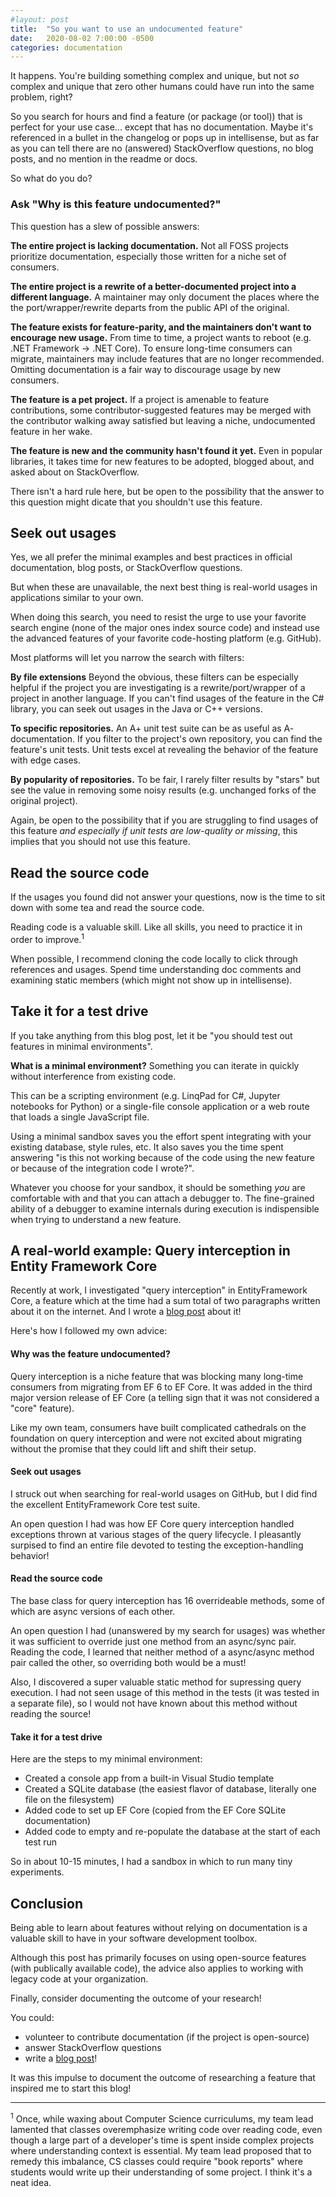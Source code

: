 ```yaml
---
#layout: post
title:  "So you want to use an undocumented feature"
date:   2020-08-02 7:00:00 -0500
categories: documentation
---
```

It happens. You're building something complex and unique, but not *so* complex and unique that zero other humans could have run into the same problem, right?

So you search for hours and find a feature (or package (or tool)) that is perfect for your use case... except that has no documentation. Maybe it's referenced in a bullet in the changelog or pops up in intellisense, but as far as you can tell there are no (answered) StackOverflow questions, no blog posts, and no mention in the readme or docs.

So what do you do?

### Ask "Why is this feature undocumented?"

This question has a slew of possible answers:

**The entire project is lacking documentation.** Not all FOSS projects prioritize documentation, especially those written for a niche set of consumers.

**The entire project is a rewrite of a better-documented project into a different language.** A maintainer may only document the places where the  the port/wrapper/rewrite departs from the public API of the original.

**The feature exists for feature-parity, and the maintainers don't want to encourage new usage.** From time to time, a project wants to reboot (e.g. .NET Framework -> .NET Core). To ensure long-time consumers can migrate, maintainers may include features that are no longer recommended. Omitting documentation is a fair way to discourage usage by new consumers.

**The feature is a pet project.** If a project is amenable to feature contributions, some contributor-suggested features may be merged with the contributor walking away satisfied but leaving a niche, undocumented feature in her wake.

**The feature is new and the community hasn't found it yet.** Even in popular libraries, it takes time for new features to be adopted, blogged about, and asked about on StackOverflow.

There isn't a hard rule here, but be open to the possibility that the answer to this question might dicate that you shouldn't use this feature.

## Seek out usages

Yes, we all prefer the minimal examples and best practices in official documentation, blog posts, or StackOverflow questions.

But when these are unavailable, the next best thing is real-world usages in applications similar to your own.

When doing this search, you need to resist the urge to use your favorite search engine (none of the major ones index source code) and instead use the advanced features of your favorite code-hosting platform (e.g. GitHub). 

Most platforms will let you narrow the search with filters:

**By file extensions** Beyond the obvious, these filters can be especially helpful if the project you are investigating is a rewrite/port/wrapper of a project in another language. If you can't find usages of the feature in the C# library, you can seek out usages in the Java or C++ versions.

**To specific repositories.** An A+ unit test suite can be as useful as A- documentation. If you filter to the project's own repository, you can find the feature's unit tests. Unit tests excel at revealing the behavior of the feature with edge cases.

**By popularity of repositories.** To be fair, I rarely filter results by "stars" but see the value in removing some noisy results (e.g. unchanged forks of the original project).

Again, be open to the possibility that if you are struggling to find usages of this feature *and especially if unit tests are low-quality or missing*, this implies that you should not use this feature.

## Read the source code

If the usages you found did not answer your questions, now is the time to sit down with some tea and read the source code.

Reading code is a valuable skill. Like all skills, you need to practice it in order to improve.<sup>1</sup>

When possible, I recommend cloning the code locally to click through references and usages. Spend time understanding doc comments and examining static members (which might not show up in intellisense).

## Take it for a test drive

If you take anything from this blog post, let it be "you should test out features in minimal environments".

**What is a minimal environment?** Something you can iterate in quickly without interference from existing code. 

This can be a scripting environment (e.g. LinqPad for C#, Jupyter notebooks for Python) or a single-file console application or a web route that loads a single JavaScript file.

Using a minimal sandbox saves you the effort spent integrating with your existing database, style rules, etc. It also saves you the time spent answering "is this not working because of the code using the new feature or because of the integration code I wrote?".

Whatever you choose for your sandbox, it should be something *you* are comfortable with and that you can attach a debugger to. The fine-grained ability of a debugger to examine internals during execution is indispensible when trying to understand a new feature.

## A real-world example: Query interception in Entity Framework Core

Recently at work, I investigated "query interception" in EntityFramework Core, a feature which at the time had a sum total of two paragraphs written about it on the internet. And I wrote a [blog post](https://lizzy-gallagher.github.io/query-interception-entity-framework/) about it!

Here's how I followed my own advice:

#### Why was the feature undocumented?

Query interception is a niche feature that was blocking many long-time consumers from migrating from EF 6 to EF Core. It was added in the third major version release of EF Core (a telling sign that it was not considered a "core" feature).

Like my own team, consumers have built complicated cathedrals on the foundation on query interception and were not excited about migrating without the promise that they could lift and shift their setup.

#### Seek out usages

I struck out when searching for real-world usages on GitHub, but I did find the excellent EntityFramework Core test suite. 

An open question I had was how EF Core query interception handled exceptions thrown at various stages of the query lifecycle. I pleasantly surpised to find an entire file devoted to testing the exception-handling behavior!

#### Read the source code

The base class for query interception has 16 overrideable methods, some of which are async versions of each other. 

An open question I had (unanswered by my search for usages) was whether it was sufficient to override just one method from an async/sync pair. Reading the code, I learned that neither method of a async/async method pair called the other, so overriding both would be a must!

Also, I discovered a super valuable static method for supressing query execution. I had not seen usage of this method in the tests (it was tested in a separate file), so I would not have known about this method without reading the source!

#### Take it for a test drive

Here are the steps to my minimal environment:
- Created a console app from a built-in Visual Studio template
- Created a SQLite database (the easiest flavor of database, literally one file on the filesystem)
- Added code to set up EF Core (copied from the EF Core SQLite documentation)
- Added code to empty and re-populate the database at the start of each test run

So in about 10-15 minutes, I had a sandbox in which to run many tiny experiments.

## Conclusion

Being able to learn about features without relying on documentation is a valuable skill to have in your software development toolbox. 

Although this post has primarily focuses on using open-source features (with publically available code), the advice also applies to working with legacy code at your organization.

Finally, consider documenting the outcome of your research!

You could:
- volunteer to contribute documentation (if the project is open-source)
- answer StackOverflow questions
- write a [blog post](https://lizzy-gallagher.github.io/query-interception-entity-framework/)!

It was this impulse to document the outcome of researching a feature that inspired me to start this blog!

---

<sup>1</sup> Once, while waxing about Computer Science curriculums, my team lead lamented that classes overemphasize writing code over reading code, even though a large part of a developer's time is spent inside complex projects where understanding context is essential. My team lead proposed that to remedy this imbalance, CS classes could require "book reports" where students would write up their understanding of some project. I think it's a neat idea.